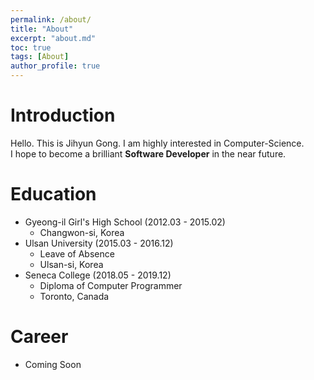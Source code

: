 ```yaml
---
permalink: /about/
title: "About"
excerpt: "about.md"
toc: true
tags: [About]
author_profile: true
---
```


# Introduction
Hello. This is Jihyun Gong. I am highly interested in Computer-Science.   
I hope to become a brilliant **Software Developer** in the near future. 


# Education
- Gyeong-il Girl's High School (2012.03 - 2015.02)
  - Changwon-si, Korea
- Ulsan University (2015.03 - 2016.12)
  - Leave of Absence
  - Ulsan-si, Korea
- Seneca College (2018.05 - 2019.12)
  - Diploma of Computer Programmer
  - Toronto, Canada


# Career
- Coming Soon
